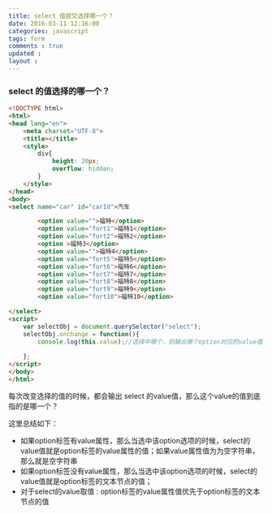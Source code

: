 ```yaml
---
title: select 值提交选择哪一个？ 
date: 2016-03-11 12:36:00
categories: javascript
tags: form
comments : true 
updated : 
layout : 
---
```


### select 的值选择的哪一个？

```html
<!DOCTYPE html>
<html>
<head lang="en">
    <meta charset="UTF-8">
    <title></title>
    <style>
        div{
            height: 20px;
            overflow: hidden;
        }
    </style>
</head>
<body>
<select name="car" id="carId">汽车

        <option value="">福特</option>
        <option value="fort1">福特1</option>
        <option value="fort2">福特2</option>
        <option >福特3</option>
        <option value="">福特4</option>
        <option value="fort5">福特5</option>
        <option value="fort6">福特6</option>
        <option value="fort7">福特7</option>
        <option value="fort8">福特8</option>
        <option value="fort9">福特9</option>
        <option value="fort10">福特10</option>

</select>
<script>
    var selectObj = document.querySelector("select");
    selectObj.onchange = function(){
        console.log(this.value);//选择中哪个，则输出哪个option对应的value值
       
    };
</script>
</body>
</html>
```

每次改变选择的值的时候，都会输出  select 的value值，那么这个value的值到底指的是哪一个？

这里总结如下：

*  如果option标签有value属性，那么当选中该option选项的时候，select的value值就是option标签的value属性的值；如果value属性值为为空字符串，那么就是空字符串
*  如果option标签没有value属性，那么当选中该option选项的时候，select的value值就是option标签的文本节点的值；
*  对于select的value取值 :  option标签的value属性值优先于option标签的文本节点的值